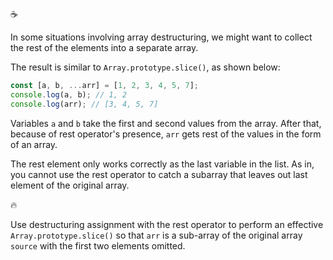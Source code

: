 :coffee:

In some situations involving array destructuring, we might want to collect the rest of the elements into a separate array.

The result is similar to `Array.prototype.slice()`, as shown below:

```javascript
const [a, b, ...arr] = [1, 2, 3, 4, 5, 7];
console.log(a, b); // 1, 2
console.log(arr); // [3, 4, 5, 7]
```

Variables `a` and `b` take the first and second values from the array. After that, because of rest operator's presence, `arr` gets rest of the values in the form of an array.

The rest element only works correctly as the last variable in the list. As in, you cannot use the rest operator to catch a subarray that leaves out last element of the original array.

:fire:

Use destructuring assignment with the rest operator to perform an effective `Array.prototype.slice()` so that `arr` is a sub-array of the original array `source` with the first two elements omitted.
